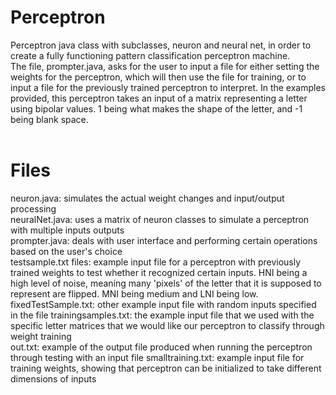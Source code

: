 # Perceptron
Perceptron java class with subclasses, neuron and neural net, in order to create a fully functioning pattern classification perceptron machine. <br>
The file, prompter.java, asks for the user to input a file for either setting the weights for the perceptron, which will then use the file for training, or to
input a file for the previously trained perceptron to interpret. In the examples provided, this perceptron takes an input of a matrix representing a letter using bipolar values. 1 being
what makes the shape of the letter, and -1 being blank space. 
<br> <br>
# Files
neuron.java: simulates the actual weight changes and input/output processing <br>
neuralNet.java: uses a matrix of neuron classes to simulate a 
perceptron with multiple inputs outputs<br>
prompter.java: deals with user interface and performing certain operations based on the user's choice<br>
testsample.txt files: example input file for a perceptron with previously trained weights to test whether it recognized certain inputs. HNI being
a high level of noise, meaning many 'pixels' of the letter that it is supposed to represent are flipped. MNI being medium and LNI being low.<br>
fixedTestSample.txt: other example input file with random inputs specified in the file
trainingsamples.txt: the example input file that we used with the specific letter matrices that we would like our perceptron to classify through weight training<br>
out.txt: example of the output file produced when running the perceptron through testing with an input file
smalltraining.txt: example input file for training weights, showing that perceptron can be initialized to take different dimensions of inputs
